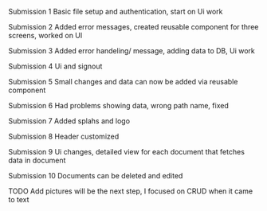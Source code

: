 Submission 1
Basic file setup and authentication, start on Ui work

Submission 2
Added error messages, created reusable component for three screens, worked on UI

Submission 3
Added error handeling/ message, adding data to DB, Ui work

Submission 4
Ui and signout

Submission 5
Small changes and data can now be added via reusable component

Submission 6
Had problems showing data, wrong path name, fixed

Submission 7
Added splahs and logo

Submission 8
Header customized

Submission 9
Ui changes, detailed view for each document that fetches data in document

Submission 10
Documents can be deleted and edited

TODO
Add pictures will be the next step, I focused on CRUD when it came to text